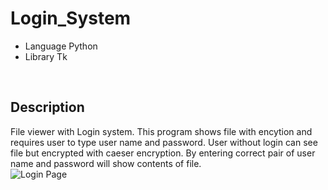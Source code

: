# Login_System

- Language Python
- Library Tk

<br>

## Description
File viewer with Login system. This program shows file with encytion and requires user to type user name and password. 
User without login can see file but encrypted with caeser encryption. 
By entering correct pair of user name and password will show contents of file.
<br>
![Login Page](https://user-images.githubusercontent.com/71058334/127103578-d730aa90-6ae2-4dd4-bf24-f122b5b13930.PNG)
